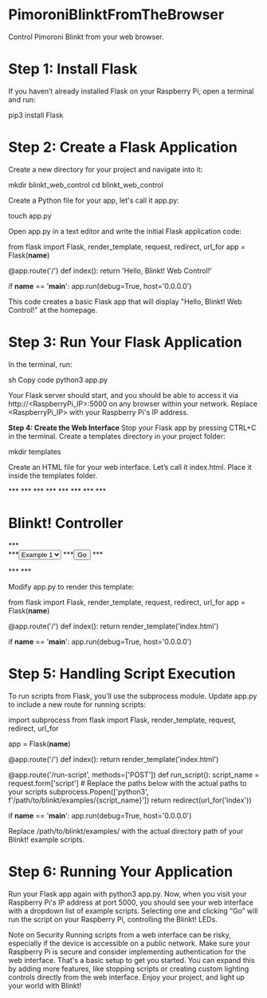 # PimoroniBlinktFromTheBrowser

Control Pimoroni Blinkt from your web browser.

# Step 1: Install Flask

If you haven’t already installed Flask on your Raspberry Pi, open a terminal and run:

pip3 install Flask

# Step 2: Create a Flask Application

Create a new directory for your project and navigate into it:

mkdir blinkt_web_control
cd blinkt_web_control

Create a Python file for your app, let's call it app.py:

touch app.py

Open app.py in a text editor and write the initial Flask application code:

from flask import Flask, render_template, request, redirect, url_for
app = Flask(__name__)

@app.route('/')
def index():
    return 'Hello, Blinkt! Web Control!'

if __name__ == '__main__':
    app.run(debug=True, host='0.0.0.0')

This code creates a basic Flask app that will display "Hello, Blinkt! Web Control!" at the homepage.

# Step 3: Run Your Flask Application

In the terminal, run:

sh
Copy code
python3 app.py

Your Flask server should start, and you should be able to access it via http://<RaspberryPi_IP>:5000 on any browser within your network. Replace <RaspberryPi_IP> with your Raspberry Pi's IP address.


**Step 4: Create the Web Interface**
Stop your Flask app by pressing CTRL+C in the terminal.
Create a templates directory in your project folder:

mkdir templates

Create an HTML file for your web interface. Let’s call it index.html. Place it inside the templates folder.

***<!DOCTYPE html>
***<html lang="en">
***<head>
***<meta charset="UTF-8">
***<title>Blinkt! Controller</title>
***</head>
***<body>
***<h1>Blinkt! Controller</h1>
***<form action="/run-script" method="post">
***<select name="script">
***<option value="example1.py">Example 1</option>
***<option value="example2.py">Example 2</option>
***<!-- Add more options based on your example scripts -->
***</select>
***<button type="submit">Go</button>
***</form>
***</body>
***</html>

Modify app.py to render this template:

from flask import Flask, render_template, request, redirect, url_for
app = Flask(__name__)

@app.route('/')
def index():
    return render_template('index.html')

if __name__ == '__main__':
    app.run(debug=True, host='0.0.0.0')
    
# Step 5: Handling Script Execution

To run scripts from Flask, you’ll use the subprocess module. Update app.py to include a new route for running scripts:

import subprocess
from flask import Flask, render_template, request, redirect, url_for

app = Flask(__name__)

@app.route('/')
def index():
    return render_template('index.html')

@app.route('/run-script', methods=['POST'])
def run_script():
    script_name = request.form['script']
    # Replace the paths below with the actual paths to your scripts
    subprocess.Popen(['python3', f'/path/to/blinkt/examples/{script_name}'])
    return redirect(url_for('index'))

if __name__ == '__main__':
    app.run(debug=True, host='0.0.0.0')
    
Replace /path/to/blinkt/examples/ with the actual directory path of your Blinkt! example scripts.

# Step 6: Running Your Application

Run your Flask app again with python3 app.py. Now, when you visit your Raspberry Pi's IP address at port 5000, you should see your web interface with a dropdown list of example scripts. Selecting one and clicking “Go” will run the script on your Raspberry Pi, controlling the Blinkt! LEDs.

Note on Security
Running scripts from a web interface can be risky, especially if the device is accessible on a public network. Make sure your Raspberry Pi is secure and consider implementing authentication for the web interface.
That's a basic setup to get you started. You can expand this by adding more features, like stopping scripts or creating custom lighting controls directly from the web interface. Enjoy your project, and light up your world with Blinkt!
